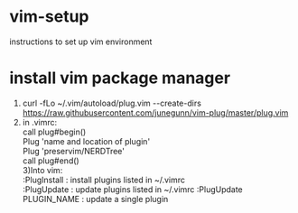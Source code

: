# vim-setup
instructions to set up vim environment
# install vim package manager
1) curl -fLo ~/.vim/autoload/plug.vim --create-dirs \
  https://raw.githubusercontent.com/junegunn/vim-plug/master/plug.vim
2) in .vimrc: \
call plug#begin() \
Plug 'name and location of plugin' \
Plug 'preservim/NERDTree' \
call plug#end() \
3)Into vim: \
:PlugInstall : install plugins listed in ~/.vimrc \
:PlugUpdate : update plugins listed in ~/.vimrc
:PlugUpdate PLUGIN_NAME : update a single plugin

